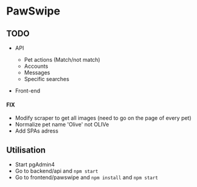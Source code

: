 # PawSwipe

## TODO

- API
    - Pet actions (Match/not match)
    - Accounts
    - Messages
    - Specific searches 

- Front-end

#### FIX
- Modify scraper to get all images (need to go on the page of every pet)
- Normalize pet name 'Olive' not OLIVe 
- Add SPAs adress


## Utilisation
- Start pgAdmin4
- Go to backend/api and `npm start`
- Go to frontend/pawswipe and `npm install` and `npm start`